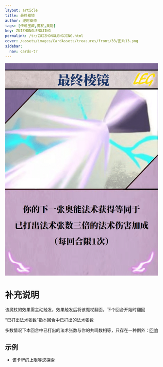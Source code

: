 ```yaml
---
layout: article
title: 最终棱镜
author: 逆时巫师
tags: [传说宝藏,魔杖,奥能]
key: ZUIZHONGLENGJING
permalink: /tr/ZUIZHONGLENGJING.html
cover: /assets/images/CardAssets/treasures/front/33/图片13.png
sidebar:
  nav: cards-tr
---
```

![](/assets/images/CardAssets/treasures/front/33/图片13.png)

# 补充说明
该魔杖的效果需主动触发，效果触发后将该魔杖翻面，下个回合开始时翻回


“已打出法术张数”指本回合中已打出的法术张数

多数情况下本回合中已打出的法术张数与你的共鸣数相等，只存在一种例外：[回响](/tr/huixiang.html)

## 示例
* 该卡牌的上限等您探索